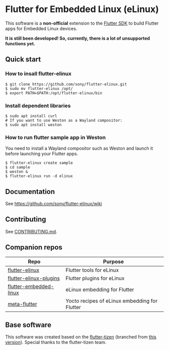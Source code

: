 # Flutter for Embedded Linux (eLinux)
This software is a **non-official** extension to the [Flutter SDK](https://github.com/flutter/flutter) to build Flutter apps for Embedded Linux devices.

**It is still been developed! So, currently, there is a lot of unsupported functions yet.**

## Quick start
### How to insall flutter-elinux
```Shell
$ git clone https://github.com/sony/flutter-elinux.git
$ sudo mv flutter-elinux /opt/
$ export PATH=$PATH:/opt/flutter-elinux/bin
```

### Install dependent libraries
```Shell
$ sudo apt install curl
# If you want to use Weston as a Wayland compositor:
$ sudo apt install weston
```

### How to run flutter sample app in Weston
You need to install a Wayland compositor such as Weston and launch it before launching your Flutter apps.

```Shell
$ flutter-elinux create sample
$ cd sample
$ weston &
$ flutter-elinux run -d elinux
```

## Documentation
See https://github.com/sony/flutter-elinux/wiki

## Contributing
See [CONTRIBUTING.md](CONTRIBUTING.md).

## Companion repos
| Repo | Purpose |
| ------------- | ------------- |
| [flutter-elinux](https://github.com/sony/flutter-elinux) | Flutter tools for eLinux |
| [flutter-elinux-plugins](https://github.com/sony/flutter-elinux-plugins) | Flutter plugins for eLinux |
| [flutter-embedded-linux](https://github.com/sony/flutter-embedded-linux) | eLinux embedding for Flutter |
| [meta-flutter](https://github.com/sony/meta-flutter) | Yocto recipes of eLinux embedding for Flutter |

## Base software
This software was created based on the [flutter-tizen](https://github.com/flutter-tizen/flutter-tizen) (branched from [this version](https://github.com/flutter-tizen/flutter-tizen/commit/ed128233c0bce33c77dd0df69afa59f0888d2d00)). Special thanks to the flutter-tizen team.
